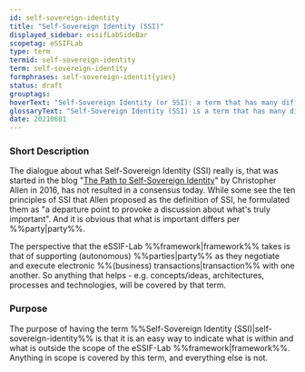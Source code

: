 ```yaml
---
id: self-sovereign-identity
title: "Self-Sovereign Identity (SSI)"
displayed_sidebar: essifLabSideBar
scopetag: eSSIFLab
type: term
termid: self-sovereign-identity
term: self-sovereign-identity
formphrases: self-sovereign-identit{yies}
status: draft
grouptags:
hoverText: "Self-Sovereign Identity (or SSI): a term that has many different interpretations, and that we use to refer to concepts/ideas, architectures, processes and technologies that aim to support (autonomous) Parties as they negotiate and execute electronic Transactions with one another."
glossaryText: "Self-Sovereign Identity (SSI) is a term that has many different interpretations, and that we use to refer to concepts/ideas, architectures, processes and technologies that aim to support (autonomous) %%parties^party%% as they negotiate and execute electronic %%transactions^transaction%% with one another."
date: 20210601
---
```


### Short Description
The dialogue about what Self-Sovereign Identity (SSI) really is, that was started in the blog "[The Path to Self-Sovereign Identity](http://www.lifewithalacrity.com/2016/04/the-path-to-self-soverereign-identity.html)" by Christopher Allen in 2016, has not resulted in a consensus today. While some see the ten principles of SSI that Allen proposed as the definition of SSI, he formulated them as "a departure point to provoke a discussion about what's truly important". And it is obvious that what is important differs per %%party|party%%.

The perspective that the eSSIF-Lab %%framework|framework%% takes is that of supporting (autonomous) %%parties|party%% as they negotiate and execute electronic %%(business) transactions|transaction%% with one another. So anything that helps - e.g. concepts/ideas, architectures, processes and technologies, will be covered by that term.

### Purpose
The purpose of having the term %%Self-Sovereign Identity (SSI)|self-sovereign-identity%% is that it is an easy way to indicate what is within and what is outside the scope of the eSSIF-Lab %%framework|framework%%. Anything in scope is covered by this term, and everything else is not.